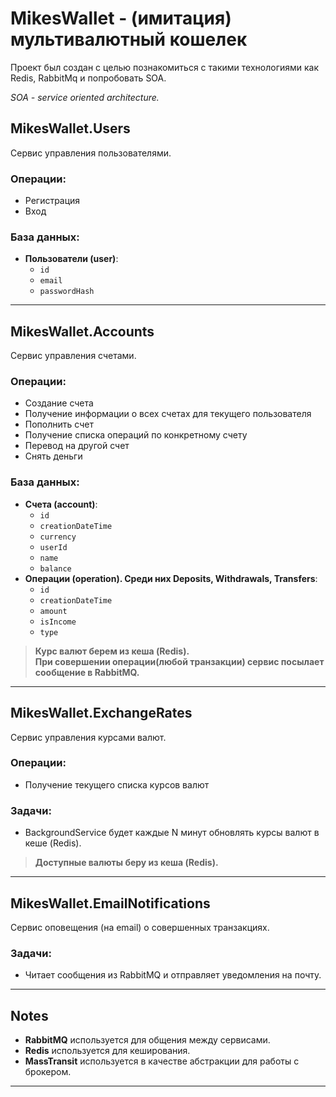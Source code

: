 ﻿# MikesWallet - (имитация) мультивалютный кошелек

Проект был создан с целью познакомиться с такими технологиями как Redis, RabbitMq и попробовать SOA.

*SOA - service oriented architecture.*

## MikesWallet.Users
Сервис управления пользователями.

### Операции:

- Регистрация
- Вход

### База данных:
- **Пользователи (user)**:
    - `id`
    - `email`
    - `passwordHash`

---

## MikesWallet.Accounts
Сервис управления счетами.

### Операции:
- Создание счета
- Получение информации о всех счетах для текущего пользователя
- Пополнить счет
- Получение списка операций по конкретному счету
- Перевод на другой счет
- Снять деньги

### База данных:
- **Счета (account)**:
    - `id`
    - `creationDateTime`
    - `currency`
    - `userId`
    - `name`
    - `balance`
- **Операции (operation). Среди них Deposits, Withdrawals, Transfers**:
    - `id`
    - `creationDateTime`
    - `amount`
    - `isIncome`
    - `type`

> **Курс валют берем из кеша (Redis).**  
> **При совершении операции(любой транзакции) сервис посылает сообщение в RabbitMQ.**

---

## MikesWallet.ExchangeRates
Сервис управления курсами валют.

### Операции:
- Получение текущего списка курсов валют

### Задачи:
- BackgroundService будет каждые N минут обновлять курсы валют в кеше (Redis).

> **Доступные валюты беру из кеша (Redis).**
---

## MikesWallet.EmailNotifications
Сервис оповещения (на email) о совершенных транзакциях.

### Задачи:
- Читает сообщения из RabbitMQ и отправляет уведомления на почту.

---

## Notes
- **RabbitMQ** используется для общения между сервисами.
- **Redis** используется для кеширования.
- **MassTransit** используется в качестве абстракции для работы с брокером.

---